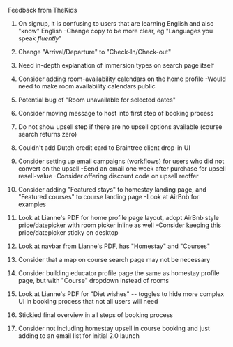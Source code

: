 Feedback from TheKids

1) On signup, it is confusing to users that are learning English and also "know" English
  -Change copy to be more clear, eg "Languages you speak _fluently_"

2) Change "Arrival/Departure" to "Check-In/Check-out"

3) Need in-depth explanation of immersion types on search page itself

4) Consider adding room-availability calendars on the home profile
  -Would need to make room availability calendars public

5) Potential bug of "Room unavailable for selected dates"

6) Consider moving message to host into first step of booking process

7) Do not show upsell step if there are no upsell options available (course search returns zero)

8) Couldn't add Dutch credit card to Braintree client drop-in UI

9) Consider setting up email campaigns (workflows) for users who did not convert on the upsell
  -Send an email one week after purchase for upsell resell-value
  -Consider offering discount code on upsell reoffer

10) Consider adding "Featured stays" to homestay landing page, and "Featured courses" to course landing page
  -Look at AirBnb for examples

11) Look at Lianne's PDF for home profile page layout, adopt AirBnb style price/datepicker with room picker inline as well
  -Consider keeping this price/datepicker sticky on desktop

12) Look at navbar from Lianne's PDF, has "Homestay" and "Courses"

13) Consider that a map on course search page may not be necessary

14) Consider building educator profile page the same as homestay profile page, but with "Course" dropdown instead of rooms

15) Look at Lianne's PDF for "Diet wishes" -- toggles to hide more complex UI in booking process that not all users will need

16) Stickied final overview in all steps of booking process

17) Consider not including homestay upsell in course booking and just adding to an email list for initial 2.0 launch
